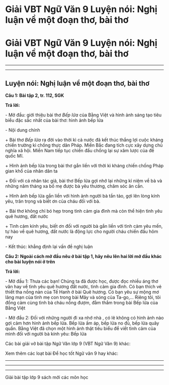 # Giải VBT Ngữ Văn 9 Luyện nói: Nghị luận về một đoạn thơ, bài thơ

# Giải VBT Ngữ Văn 9 Luyện nói: Nghị luận về một đoạn thơ, bài thơ

* * *

* * *

## Luyện nói: Nghị luận về một đoạn thơ, bài thơ

**Câu 1: Bài tập 2, tr. 112, SGK**

**Trả lời:**

\- Mở đầu: giới thiệu bài thơ _Bếp lửa_ của Bằng Việt và hình ảnh sáng tạo tiêu biểu đặc sắc nhất của bài thơ: hình ảnh bếp lửa

\- Nội dung chính

\+ Bài thơ _Bếp lửa_ ra đời vào thời kì cả nước đã kết thúc thắng lợi cuộc kháng chiến trường kì chống thực dân Pháp. Miền Bắc đang tích cực xây dựng chủ nghĩa xã hội. Miền Nam tiếp tục chiến đấu chống lại sự xâm lược của đế quốc Mĩ.

\+ Hình ảnh bếp lửa trong bài thơ gắn liền với thời kì kháng chiến chống Pháp gian khổ của nhân dân ta

\+ Đối với cá nhân tác giả, bài thơ Bếp lửa gợi nhớ lại những kỉ niệm về bà và những năm tháng xa bố mẹ được bà yêu thương, chăm sóc ân cần.

\+ Hình ảnh bếp lửa gắn liền với hình ảnh người bà tần tảo, gợi lên lòng kính yêu, trân trọng và biết ơn của cháu đối với bà.

\+ Bài thơ không chỉ bó hẹp trong tình cảm gia đình mà còn thể hiện tình yêu quê hương, đất nước

\+ Tình cảm kính yêu, biết ơn đối với người bà gắn liền với tình cảm yêu mến, tự hào về quê hương, đất nước là động lực cho người cháu chiến đấu hôm nay

\- Kết thúc: khẳng định lại vấn đề nghị luận 

**Câu 2: Ngoài cách mở đầu nêu ở bài tập 1, hãy nêu lên hai lời mở đầu khác cho bài luyện nói ở trên**

**Trả lời:**

\- Mở đầu 1: Thưa các bạn! Chúng ta đã được học, được đọc nhiều áng thơ văn hay về tình yêu quê hương đất nước, tình cảm gia đình. Có bạn thích vẻ thiết tha nồng nàn của Tế Hanh ở bài Quê hương. Có bạn yêu sự mộng mơ lãng mạn của tình mẹ con trong bài Mây và sóng của Ta-go,... Riêng tôi, tôi đồng cảm cùng tình bà cháu nồng đượm, đằm thắm trong bài Bếp lửa của Bằng Việt

\- Mở đầu 2: Đối với những người đi xa nhớ nhà , có lẽ không có hình ảnh nào gợi cảm hơn hình ảnh bếp lửa. Bếp lửa ấm áp, bếp lửa no đủ, bếp lửa quây quần. Bằng Việt đã chọn một hình ảnh thật tiêu biểu để viết tình cảm của mình đối với người bà kính yêu: Bếp lửa

Các bài giải vở bài tập Ngữ Văn lớp 9 (VBT Ngữ Văn 9) khác:

Xem thêm các loạt bài Để học tốt Ngữ văn 9 hay khác:

* * *

* * *

* * *

Giải bài tập lớp 9 sách mới các môn học
